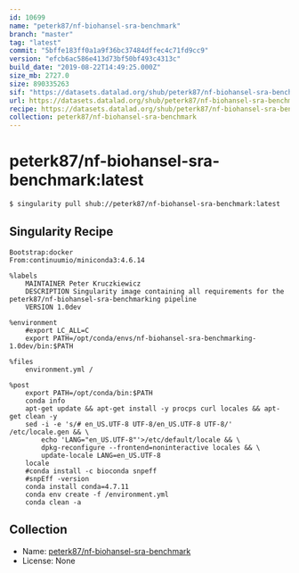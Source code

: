 ```yaml
---
id: 10699
name: "peterk87/nf-biohansel-sra-benchmark"
branch: "master"
tag: "latest"
commit: "5bffe183ff0a1a9f36bc37484dffec4c71fd9cc9"
version: "efcb6ac586e413d73bf50bf493c4313c"
build_date: "2019-08-22T14:49:25.000Z"
size_mb: 2727.0
size: 890335263
sif: "https://datasets.datalad.org/shub/peterk87/nf-biohansel-sra-benchmark/latest/2019-08-22-5bffe183-efcb6ac5/efcb6ac586e413d73bf50bf493c4313c.sif"
url: https://datasets.datalad.org/shub/peterk87/nf-biohansel-sra-benchmark/latest/2019-08-22-5bffe183-efcb6ac5/
recipe: https://datasets.datalad.org/shub/peterk87/nf-biohansel-sra-benchmark/latest/2019-08-22-5bffe183-efcb6ac5/Singularity
collection: peterk87/nf-biohansel-sra-benchmark
---
```


# peterk87/nf-biohansel-sra-benchmark:latest

```bash
$ singularity pull shub://peterk87/nf-biohansel-sra-benchmark:latest
```

## Singularity Recipe

```singularity
Bootstrap:docker
From:continuumio/miniconda3:4.6.14

%labels
    MAINTAINER Peter Kruczkiewicz
    DESCRIPTION Singularity image containing all requirements for the peterk87/nf-biohansel-sra-benchmarking pipeline
    VERSION 1.0dev

%environment
    #export LC_ALL=C
    export PATH=/opt/conda/envs/nf-biohansel-sra-benchmarking-1.0dev/bin:$PATH

%files
    environment.yml /

%post
    export PATH=/opt/conda/bin:$PATH
    conda info
    apt-get update && apt-get install -y procps curl locales && apt-get clean -y
    sed -i -e 's/# en_US.UTF-8 UTF-8/en_US.UTF-8 UTF-8/' /etc/locale.gen && \
        echo 'LANG="en_US.UTF-8"'>/etc/default/locale && \
        dpkg-reconfigure --frontend=noninteractive locales && \
        update-locale LANG=en_US.UTF-8
    locale
    #conda install -c bioconda snpeff
    #snpEff -version
    conda install conda=4.7.11
    conda env create -f /environment.yml
    conda clean -a
```

## Collection

 - Name: [peterk87/nf-biohansel-sra-benchmark](https://github.com/peterk87/nf-biohansel-sra-benchmark)
 - License: None

